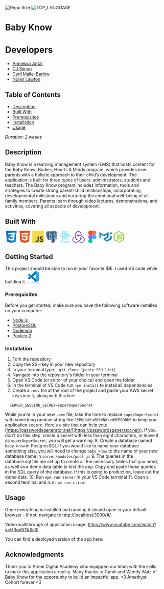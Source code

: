 ![Repo Size](https://img.shields.io/github/languages/code-size/TheAnimalConnection/star-pet.svg?style=for-the-badge) ![TOP_LANGUAGE](https://img.shields.io/github/languages/top/TheAnimalConnection/star-pet.svg?style=for-the-badge)

# Baby Know

# Developers
- [Anniessa Antar](https://github.com/anniessa)
- [CJ Simon](https://github.com/cjsimon250)
- [Cyril Malle-Barlow](https://github.com/cyrilmb)
- [Nolen Lawton](https://github.com/nolenlawton)

## Table of Contents

- [Description](#description)
- [Built With](#built-with)
- [Prerequisites](#prerequisite)
- [Installation](#installation)
- [Usage](#usage)
    
_Duration: 2 weeks_

## Description

Baby Know is a learning management system (LMS) that hosts content for the Baby Know: Bodies, Hearts & Minds program, which provides new parents with a holistic approach to their child’s development. The application is built for three types of users: administrators, students and teachers. The Baby Know program includes information, tools and strategies to create strong parent-child relationships, incorporating developmental milestones and nurturing the emotional well-being of all family members. Parents learn through video lectures, demonstrations, and activities, covering all aspects of development. 


## Built With

<a href="https://www.w3schools.com/w3css/defaulT.asp"><img src="https://raw.githubusercontent.com/devicons/devicon/master/icons/css3/css3-original.svg" height="40px" width="40px" /></a>
<a href="https://www.w3schools.com/html/"><img src="https://raw.githubusercontent.com/devicons/devicon/master/icons/html5/html5-original.svg" height="40px" width="40px" /></a>
<a href="https://www.w3schools.com/js/default.asp"><img src="https://raw.githubusercontent.com/devicons/devicon/master/icons/javascript/javascript-original.svg" height="40px" width="40px" /></a>
<a href="https://www.postgresql.org/"><img src="https://raw.githubusercontent.com/devicons/devicon/master/icons/postgresql/postgresql-original.svg" height="40px" width="40px" /></a>
<a href="https://reactjs.org/"><img src="https://raw.githubusercontent.com/devicons/devicon/master/icons/react/react-original-wordmark.svg" height="40px" width="40px" /></a>
<a href="https://redux.js.org/"><img src="https://raw.githubusercontent.com/devicons/devicon/master/icons/redux/redux-original.svg" height="40px" width="40px" /></a>
<a href="https://www.figma.com/?fuid="><img src="https://github.com/devicons/devicon/blob/master/icons/figma/figma-original.svg" height="40px" width="40px" /></a>
<a href="https://material-ui.com/"><img src="https://raw.githubusercontent.com/devicons/devicon/master/icons/materialui/materialui-original.svg" height="40px" width="40px" /></a>
<a href="https://nodejs.org/en/"><img src="https://github.com/devicons/devicon/blob/master/icons/nodejs/nodejs-plain.svg" height="40px" width="40px" /></a>

## Getting Started

This project should be able to run in your favorite IDE. I used VS code while building it. 
<a href="https://code.visualstudio.com/"><img src="https://github.com/devicons/devicon/blob/master/icons/vscode/vscode-original-wordmark.svg" height="40px" width="40px" /></a>

### Prerequisites
Before you get started, make sure you have the following software installed on your computer:

- [Node.js](https://nodejs.org/en/)
- [PostgreSQL](https://www.postgresql.org/)
- [Nodemon](https://nodemon.io/)
- [Postico 2](https://eggerapps.at/postico2/)

### Installation

1. Fork the repository
2. Copy the SSH key in your new repository
3. In your terminal type...  `git clone {paste SSH link}`
4. Navigate into the repository's folder in your terminal
5. Open VS Code (or editor of your choice) and open the folder
6. In the terminal of VS Code run `npm install` to install all dependencies
7.  Create a `.env` file at the root of the project and paste your AWS secret keys into it, along with this line:
```
  SERVER_SESSION_SECRET=superDuperSecret
  ```
  While you're in your new `.env` file, take the time to replace `superDuperSecret` with some long random string like `25POUbVtx6RKVNWszd9ERB9Bb6` to keep your application secure. Here's a site that can help you: [https://passwordsgenerator.net/](https://passwordsgenerator.net/). If you don't do this step, create a secret with less than eight characters, or leave it as `superDuperSecret`, you will get a warning.
8. Create a database named `baby_know` in PostgresSQL
If you would like to name your database something else, you will need to change `baby_know` to the name of your new database name in `server/modules/pool.js`
9. The queries in the database.sql file are set up to create all the necessary tables that you need, as well as a demo data table to test the app. Copy and paste those queries in the SQL query of the database. If this is going to production, leave out the demo data.
10. Run `npm run server` in your VS Code terminal
11. Open a second terminal and run `npm run client`

## Usage

Once everything is installed and running it should open in your default browser - if not, navigate to http://localhost:3000/#/.

Video walkthrough of application usage: https://www.youtube.com/watch?v=HRonNTkScl0

You can find a deployed version of the app here: 

## Acknowledgments
Thank you to Prime Digital Academy who equipped our team with the skills to make this application a reality.
Many thanks to Candi and Wendy Walz of Baby Know for the opportunity to build an impactful app.
<3 Amethyst Cohort forever <3
